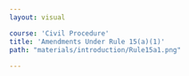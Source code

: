 ```yaml
---
layout: visual

course: 'Civil Procedure'
title: 'Amendments Under Rule 15(a)(1)'
path: "materials/introduction/Rule15a1.png"
  
---
```

